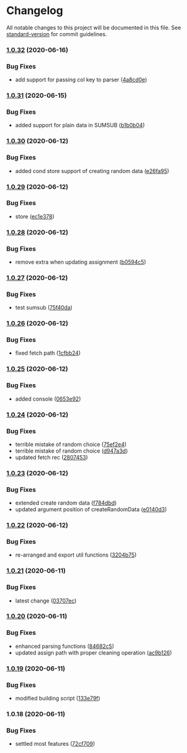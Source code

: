 # Changelog

All notable changes to this project will be documented in this file. See [standard-version](https://github.com/conventional-changelog/standard-version) for commit guidelines.

### [1.0.32](https://github.com/marvintau/tree/compare/v1.0.31...v1.0.32) (2020-06-16)


### Bug Fixes

* add support for passing col key to parser ([4a8cd0e](https://github.com/marvintau/tree/commit/4a8cd0e6a9092519aa7fc97f6191778d4c4636ac))

### [1.0.31](https://github.com/marvintau/tree/compare/v1.0.30...v1.0.31) (2020-06-15)


### Bug Fixes

* added support for plain data in SUMSUB ([b1b0b04](https://github.com/marvintau/tree/commit/b1b0b043533d7aa26e7edaf173a6a6b93c72bde0))

### [1.0.30](https://github.com/marvintau/tree/compare/v1.0.29...v1.0.30) (2020-06-12)


### Bug Fixes

* added cond store support of creating random data ([e26fa95](https://github.com/marvintau/tree/commit/e26fa957d05acbab2b9e5882b720123b6f60d50e))

### [1.0.29](https://github.com/marvintau/tree/compare/v1.0.28...v1.0.29) (2020-06-12)


### Bug Fixes

* store ([ec1e378](https://github.com/marvintau/tree/commit/ec1e37875ca2e54f87b40b952f20313068cbe94a))

### [1.0.28](https://github.com/marvintau/tree/compare/v1.0.27...v1.0.28) (2020-06-12)


### Bug Fixes

* remove extra when updating assignment ([b0594c5](https://github.com/marvintau/tree/commit/b0594c50474158cbccfa689a41588d5476e82376))

### [1.0.27](https://github.com/marvintau/tree/compare/v1.0.26...v1.0.27) (2020-06-12)


### Bug Fixes

* test sumsub ([75f40da](https://github.com/marvintau/tree/commit/75f40daedb40f6edeb336cb0ae62fffe55e6c7be))

### [1.0.26](https://github.com/marvintau/tree/compare/v1.0.25...v1.0.26) (2020-06-12)


### Bug Fixes

* fixed fetch path ([1cfbb24](https://github.com/marvintau/tree/commit/1cfbb245d777e2ff75bfe2567918f01072820f7e))

### [1.0.25](https://github.com/marvintau/tree/compare/v1.0.24...v1.0.25) (2020-06-12)


### Bug Fixes

* added console ([0653e92](https://github.com/marvintau/tree/commit/0653e92fdc5311ef7c177cab167aecd2d9c26e14))

### [1.0.24](https://github.com/marvintau/tree/compare/v1.0.23...v1.0.24) (2020-06-12)


### Bug Fixes

* terrible mistake of random choice ([75ef2e4](https://github.com/marvintau/tree/commit/75ef2e452050885a94db8fa5b0730bc4c166d571))
* terrible mistake of random choice ([d947a3d](https://github.com/marvintau/tree/commit/d947a3d17dd0cd7f15283701acda924e7ff3633c))
* updated fetch rec ([2807453](https://github.com/marvintau/tree/commit/2807453a74ab67d532efb9bfdbf54b49f04d1e2e))

### [1.0.23](https://github.com/marvintau/tree/compare/v1.0.22...v1.0.23) (2020-06-12)


### Bug Fixes

* extended create random data ([f784dbd](https://github.com/marvintau/tree/commit/f784dbd49684fd1b1a5594a03faeb061777cf0ca))
* updated argument position of createRandomData ([e0140d3](https://github.com/marvintau/tree/commit/e0140d3eaf2c7fedbce8486b37d09fad2663b063))

### [1.0.22](https://github.com/marvintau/tree/compare/v1.0.21...v1.0.22) (2020-06-12)


### Bug Fixes

* re-arranged and export util functions ([3204b75](https://github.com/marvintau/tree/commit/3204b75e763d3e22615355f1a2a842abada41733))

### [1.0.21](https://github.com/marvintau/tree/compare/v1.0.20...v1.0.21) (2020-06-11)


### Bug Fixes

* latest change ([03707ec](https://github.com/marvintau/tree/commit/03707eccd314cea2d59c15daaf8c0494085d284c))

### [1.0.20](https://github.com/marvintau/tree/compare/v1.0.19...v1.0.20) (2020-06-11)


### Bug Fixes

* enhanced parsing functions ([84682c5](https://github.com/marvintau/tree/commit/84682c575a592dd3709caf0a51102e4cbb716bf9))
* updated assign path with proper cleaning operation ([ac9b126](https://github.com/marvintau/tree/commit/ac9b126b6537979b5275bd73985468f207da3d8f))

### [1.0.19](https://github.com/marvintau/tree/compare/v1.0.18...v1.0.19) (2020-06-11)


### Bug Fixes

* modified building script ([133e79f](https://github.com/marvintau/tree/commit/133e79ff031a0dfd452b4422c42904211c138cee))

### 1.0.18 (2020-06-11)


### Bug Fixes

* settled most features ([72cf709](https://github.com/marvintau/tree/commit/72cf7092d744ae4b9304d8eaccc7a033b8b86dc5))

